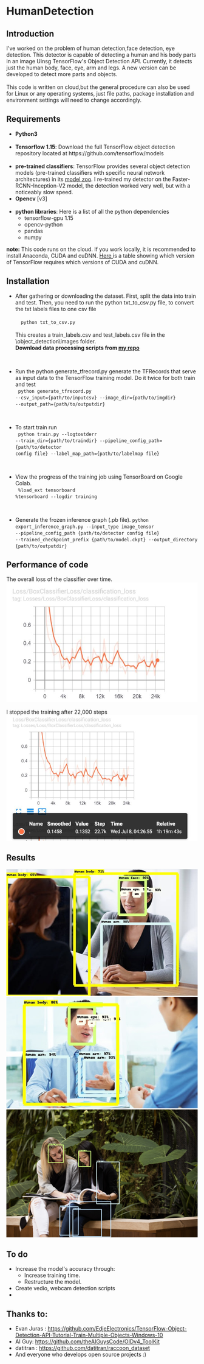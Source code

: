 # HumanDetection

## Introduction
I've worked on the problem of human detection,face detection, eye detection. This detector is capable of detecting a human and his body parts in an image Uinsg TensorFlow's Object Detection API. Currently, it detects just the human body, face, eye, arm and legs. A new version can be developed to detect more parts and objects. <br><br>This code is written on cloud,but the general procedure can also be used for Linux or any operating systems, just file paths, package installation and environment settings will need to change accordingly.

## Requirements
<ul>
<li><b>Python3</b></li> <br>
<li><b>Tensorflow 1.15</b>: Download the full TensorFlow object detection repository located at https://github.com/tensorflow/models</li> <br>
<li><b>pre-trained classifiers</b>: TensorFlow provides several object detection models (pre-trained classifiers with specific neural network architectures) in its <a href="https://github.com/tensorflow/models/blob/master/research/object_detection/g3doc/detection_model_zoo.md">model zoo</a>. I re-trained my detector on the Faster-RCNN-Inception-V2 model, the detection worked very well, but with a noticeably slow speed. </li>
<li><b>Opencv</b> [v3]</li> <br>
<li><b>python libraries</b>: Here is a list of all the python dependencies
  <ul><li>tensorflow-gpu 1.15</li>
  <li>opencv-python</li>
  <li>pandas</li>
  <li>numpy</li>
  </ul>
  </ll>

</ul>
<b>note:</b> This code runs on the cloud. If you work locally, it is recommended to install Anaconda, CUDA and cuDNN. <a href="https://www.tensorflow.org/install/source#tested_build_configurations"> Here </a> is a table showing which version of TensorFlow requires which versions of CUDA and cuDNN.

## Installation
<ul>
  
  <li>After gathering or downloading the dataset. First, split the data into train and test. Then, you need to run the python txt_to_csv.py file, to convert the txt labels     files to one csv file 
 <br><code>
  python txt_to_csv.py
 </code><br>
  This creates a train_labels.csv and test_labels.csv file in the \object_detection\images folder.
  <br><b>Download data processing scripts from <a href="https://github.com/galsaeedi/OIDv4_ToolKit"> my repo  </a></b>
  </li>
  
  <br><li>Run the python generate_tfrecord.py generate the TFRecords that serve as input data to the TensorFlow training model. Do it twice for both train and test
  <br><code>
  python generate_tfrecord.py --csv_input={path/to/inputcsv} --image_dir={path/to/imgdir} --output_path={path/to/outputdir}
  </code>
  </li>
  
  <br><li>To start train run
  <br><code>
  python train.py --logtostderr --train_dir={path/to/traindir} --pipeline_config_path={path/to/detector config file} --label_map_path={path/to/labelmap file}
  </code>
    </li>
  
  <br><li>
  View the progress of the training job using TensorBoard on Google Colab.
  <br><code>
  %load_ext tensorboard </code><br>
  <code>%tensorboard --logdir training 
  </code><br>
  </li>
  
  <br><li>
  Generate the frozen inference graph (.pb file).
  <code>python export_inference_graph.py  --input_type image_tensor --pipeline_config_path {path/to/detector config file} --trained_checkpoint_prefix {path/to/model.ckpt} --output_directory {path/to/outputdir}
  </code>
  </li>
  
  </ul>
  
## Performance of code
The overall loss of the classifier over time. <br>
<img src="imgdoc/tensorflow_loss.JPG">

I stopped the training after 22,000 steps
<img src="imgdoc/tensorflow_loss22.JPG">

## Results
<img src="imgdoc/output2.jpg">
<img src="imgdoc/output3.jpg">
<img src="imgdoc/output1.jpg">

## To do 
<ul>
  <li>Increase the model's accuracy through: 
    <ul>
      <li>
        Increase training time. 
      </li>
      <li>
        Restructure the model. 
      </li>
    </ul> </li>
  <li>Create vedio, webcam detection scripts</li>
  <li></li>
</ul>

## Thanks to:
* Evan Juras : https://github.com/EdjeElectronics/TensorFlow-Object-Detection-API-Tutorial-Train-Multiple-Objects-Windows-10
* AI Guy: https://github.com/theAIGuysCode/OIDv4_ToolKit
* datitran : https://github.com/datitran/raccoon_dataset
* And everyone who develops open source projects :) 

